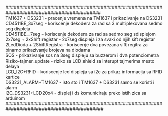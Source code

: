 ##########################################################################################<br />
TM1637 + DS3231 - pracenje vremena na TM1637 i prikazivanje na DS3231 <br />
CD4511BE_3x7seg - koriscenje dekodera za rad sa 3 multiplexovana sedmo seg displeja <br />
CD4511BE__7seg - koriscenje dekodera za rad sa sedmo seg sdisplejom <br />
2x7seg + 2xShift registar - 2x7seg displeja i za svaki od njih sift registar <br />
2LedDioda + 2ShiftRegistra - koriscenje dva povezana sift regitra za binarno prikazivanje brojeva na diodama<br />
SOS - prikazivanje sos na 3seg displeju sa buzzerom i dva potenciometra <br />
Riziko-tajmer_update - riziko sa LCD shield sa interupt tajmerima mesto delaya <br />
LCD_I2C+RFID - koriscenje lcd displeja sa i2c za prikaz informacija sa RFID kartice<br />
DS3231_ALARM+TM1637 - isto sto i TM1637 + DS3231 samo se koristi i alarm<br />
I2C_DS3231+LCD20x4 - displej i ds komuniciraju preko istih zica sa arduinom 
###########################################################################################<br />
